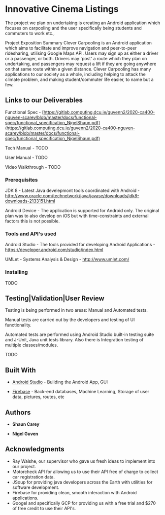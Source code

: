 # Innovative Cinema Listings

The project we plan on undertaking is creating an Android application which focuses on carpooling and the user specifically being students and commuters to work etc., 

Project Exposition Summary
Clever Carpooling is an Android application which aims to facilitate and improve navigation and peer-to-peer ridesharing, utilising Google Maps API. Users may sign up as either a driver or a passenger, or both. Drivers may 'post' a route which they plan on undertaking, and passengers may request a lift if they are going anywhere on that same route within a given distance. Clever Carpooling has many applications to our society as a whole, including helping to attack the climate problem, and making student/commuter life easier, to name but a few.

## Links to our Deliverables

Functional Spec     - [https://gitlab.computing.dcu.ie/guvenn2/2020-ca400-nguven-scarey/blob/master/docs/functional-spec/functional_specification_NigelShaun.pdf](https://gitlab.computing.dcu.ie/guvenn2/2020-ca400-nguven-scarey/blob/master/docs/functional-spec/functional_specification_NigelShaun.pdf)
                    
Tech Manual         - TODO

User Manual         - TODO

Video Walkthrough   - TODO

### Prerequisites

JDK 8           - Latest Java develepmont tools coordinated with Android    - http://www.oracle.com/technetwork/java/javase/downloads/jdk8-downloads-2133151.html

Android Device  - The application is supported for Android only. The original plan was to also develop on iOS but with time-constraints and external factors this is not possible.



### Tools and API's used

Android Studio  - The tools provided for developing Android Applications    - https://developer.android.com/studio/index.html

UMLet           - Systems Analysis & Design                                 - http://www.umlet.com/

### Installing

TODO

## Testing|Validation|User Review

Testing is being performed in two areas: Manual and Automated tests.

Manual tests are carried out by the developers and testing of UI functionality.

Automated tests are performed using Android Studio built-in testing suite and J-Unit, Java unit tests library. Also there is Integration testing of multiple classes/modules.

TODO

## Built With

* [Android Studio](https://developer.android.com/studio/index.html) - Building the Android App, GUI

* [Firebase](https://firebase.google.com/) - Back-end databases, Machine Learning, Storage of user data, pictures, routes, etc


## Authors

* **Shaun Carey** 

* **Nigel Guven** 


## Acknowledgments

* Ray Walshe, our supervisor who gave us fresh ideas to implement into our project.
* Motorcheck API for allowing us to use their API free of charge to collect car registration data.
* JSoup for providing java developers across the Earth with utilities for software development.
* Firebase for providing clean, smooth interaction with Android applications.
* Googel and specifically GCP for providing us with a free trial and $270 of free credit to use their API's.
